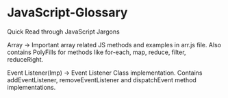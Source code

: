 # JavaScript-Glossary
Quick Read through JavaScript Jargons


Array -> Important array related JS methods and examples in arr.js file. Also contains PolyFills for methods like for-each, map, reduce, filter, reduceRight.

Event Listener(Imp) -> Event Listener Class implementation. Contains addEventListener, removeEventListener and dispatchEvent method implementations.
